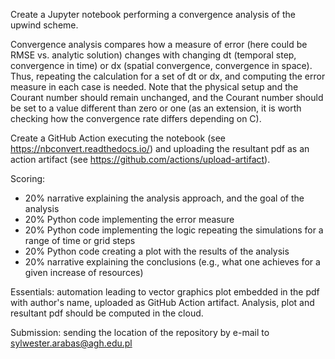 Create a Jupyter notebook performing a convergence analysis of the upwind scheme.

Convergence analysis compares how a measure of error (here could be RMSE vs. analytic solution)
changes with changing dt (temporal step, convergence in time) or dx (spatial convergence,
convergence in space). Thus, repeating the calculation for a set of dt or dx, and computing
the error measure in each case is needed. Note that the physical setup and the Courant number 
should remain unchanged, and the Courant number should be set to a value different than zero or
one (as an extension, it is worth checking how the convergence rate differs depending on C).

Create a GitHub Action executing the notebook (see https://nbconvert.readthedocs.io/) 
and uploading the resultant pdf as an action artifact (see https://github.com/actions/upload-artifact).

Scoring:
- 20% narrative explaining the analysis approach, and the goal of the analysis
- 20% Python code implementing the error measure
- 20% Python code implementing the logic repeating the simulations for a range of time or grid steps
- 20% Python code creating a plot with the results of the analysis
- 20% narrative explaining the conclusions (e.g., what one achieves for a given increase of resources)

Essentials: automation leading to vector graphics plot embedded in the pdf with author's name, uploaded as 
GitHub Action artifact. Analysis, plot and resultant pdf should be computed in the cloud.

Submission: sending the location of the repository by e-mail to sylwester.arabas@agh.edu.pl